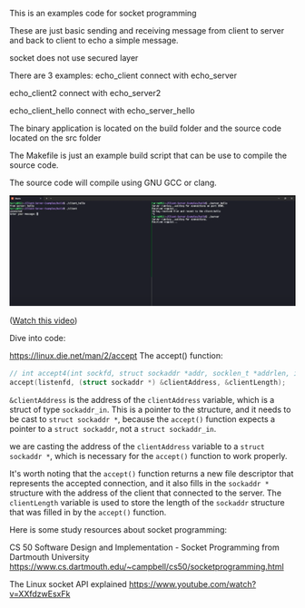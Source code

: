 This is an examples code for socket programming

These are just basic sending and receiving message from client to server and back to client to echo a simple message. 

socket does not use secured layer

There are 3 examples:
echo_client connect with echo_server

echo_client2 connect with echo_server2

echo_client_hello connect with echo_server_hello

The binary application is located on the build folder and the source code located on the src folder

The Makefile is just an example build script that can be use to compile the source code. 

The source code will compile using GNU GCC or clang. 


![Socket Programming](https://github.com/htanama/Client-Server-Examples/blob/main/socket-programming.png)

 ([Watch this video](https://www.youtube.com/watch?v=cOeKykAYw-4))


Dive into code:

https://linux.die.net/man/2/accept
The accept() function:

```c
// int accept4(int sockfd, struct sockaddr *addr, socklen_t *addrlen, int flags);
accept(listenfd, (struct sockaddr *) &clientAddress, &clientLength);
```
`&clientAddress` is the address of the `clientAddress` variable, which is a struct of type `sockaddr_in`. This is a pointer to the structure, and it needs to be cast to `struct sockaddr *`, because the `accept()` function expects a pointer to a `struct sockaddr`, not a `struct sockaddr_in`.

 we are casting the address of the `clientAddress` variable to a `struct sockaddr *`, which is necessary for the
`accept()` function to work properly.

It's worth noting that the `accept()` function returns a new file descriptor that represents the accepted connection, and it also fills in the `sockaddr *` structure with the address of the client that connected to the server. The `clientLength` variable is used to store the length of the `sockaddr` structure that was filled in by the `accept()` function.

Here is some study resources about socket programming:

CS 50 Software Design and Implementation - Socket Programming 
from Dartmouth University
https://www.cs.dartmouth.edu/~campbell/cs50/socketprogramming.html


The Linux socket API explained
https://www.youtube.com/watch?v=XXfdzwEsxFk